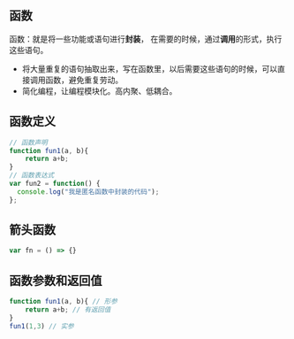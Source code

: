 ## 函数
函数：就是将一些功能或语句进行**封装**，
在需要的时候，通过**调用**的形式，执行这些语句。

- 将大量重复的语句抽取出来，写在函数里，以后需要这些语句的时候，可以直接调用函数，避免重复劳动。
- 简化编程，让编程模块化。高内聚、低耦合。

## 函数定义

```js
// 函数声明
function fun1(a, b){
	return a+b;
}
// 函数表达式
var fun2 = function() {
  console.log("我是匿名函数中封装的代码");
};
```
## 箭头函数

```js
var fn = () => {}
```

## 函数参数和返回值

```js
function fun1(a, b){ // 形参
	return a+b; // 有返回值
}
fun1(1,3) // 实参
```
